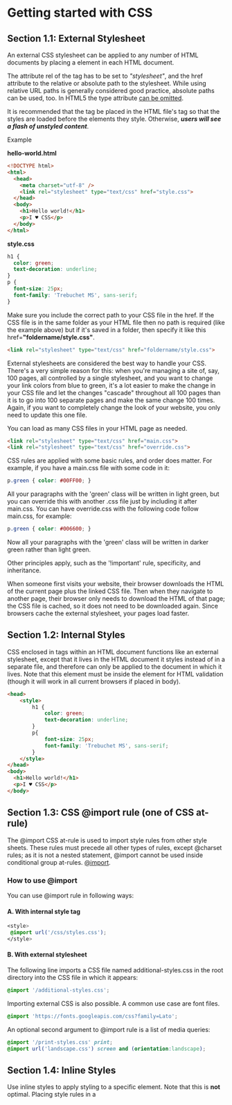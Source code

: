 # Getting started with CSS

## Section 1.1: External Stylesheet

An external CSS stylesheet can be applied to any number of HTML documents by placing a <link> element in each HTML document.

The attribute rel of the **<link>** tag has to be set to _"stylesheet"_, and the href attribute to the relative or absolute path to the stylesheet. While using relative URL paths is generally considered good practice, absolute paths can be used, too. In HTML5 the type attribute [can be omitted](https://html.spec.whatwg.org/multipage/semantics.html#the-link-element).

It is recommended that the **<link>** tag be placed in the HTML file's **<head>** tag so that the styles are loaded before the elements they style. Otherwise, _**users will see a flash of unstyled content**_.

Example

**hello-world.html**

```html
<!DOCTYPE html>
<html>
  <head>
    <meta charset="utf-8" />
    <link rel="stylesheet" type="text/css" href="style.css">
  </head>
  <body>
    <h1>Hello world!</h1>
    <p>I ♥ CSS</p>
  </body>
</html>
```

**style.css**

```css
h1 {
  color: green;
  text-decoration: underline;
}
p {
  font-size: 25px;
  font-family: 'Trebuchet MS', sans-serif;
}
```

Make sure you include the correct path to your CSS file in the href. If the CSS file is in the same folder as your HTML file then no path is required (like the example above) but if it's saved in a folder, then specify it like this href=**"foldername/style.css"**.

```html
<link rel="stylesheet" type="text/css" href="foldername/style.css">
```

External stylesheets are considered the best way to handle your CSS. There's a very simple reason for this: when
you're managing a site of, say, 100 pages, all controlled by a single stylesheet, and you want to change your link colors from blue to green, it's a lot easier to make the change in your CSS file and let the changes "cascade" throughout all 100 pages than it is to go into 100 separate pages and make the same change 100 times. Again, if you want to completely change the look of your website, you only need to update this one file.

You can load as many CSS files in your HTML page as needed.

```html
<link rel="stylesheet" type="text/css" href="main.css">
<link rel="stylesheet" type="text/css" href="override.css">
```

CSS rules are applied with some basic rules, and order does matter. For example, if you have a main.css file with some code in it:

```css
p.green { color: #00FF00; }
```

All your paragraphs with the 'green' class will be written in light green, but you can override this with another .css file just by including it after main.css. You can have override.css with the following code follow main.css, for example:

```css
p.green { color: #006600; }
```

Now all your paragraphs with the 'green' class will be written in darker green rather than light green.

Other principles apply, such as the '!important' rule, specificity, and inheritance.

When someone first visits your website, their browser downloads the HTML of the current page plus the linked CSS file. Then when they navigate to another page, their browser only needs to download the HTML of that page; the CSS file is cached, so it does not need to be downloaded again. Since browsers cache the external stylesheet, your pages load faster.

## Section 1.2: Internal Styles

CSS enclosed in **<style></style>** tags within an HTML document functions like an external stylesheet, except that it lives in the HTML document it styles instead of in a separate file, and therefore can only be applied to the document in which it lives. Note that this element must be inside the <head> element for HTML validation (though it will work in all current browsers if placed in body).

```html
<head>
    <style>
        h1 {
            color: green;
            text-decoration: underline;
        }
        p{
            font-size: 25px;
            font-family: 'Trebuchet MS', sans-serif;
        }
    </style>
</head>
<body>
  <h1>Hello world!</h1>
  <p>I ♥ CSS</p>
</body>
```

## Section 1.3: CSS @import rule (one of CSS at-rule)

The @import CSS at-rule is used to import style rules from other style sheets. These rules must precede all other types of rules, except @charset rules; as it is not a nested statement, @import cannot be used inside conditional group at-rules. [@import](https://developer.mozilla.org/en/docs/Web/CSS/@import).

### How to use @import

You can use @import rule in following ways:

#### A. With internal style tag

```css
<style>
 @import url('/css/styles.css');
</style>
```

#### B. With external stylesheet

The following line imports a CSS file named additional-styles.css in the root directory into the CSS file in which it appears:

```css
@import '/additional-styles.css';
```

Importing external CSS is also possible. A common use case are font files.

```css
@import 'https://fonts.googleapis.com/css?family=Lato';
```

An optional second argument to @import rule is a list of media queries:

```css
@import '/print-styles.css' print;
@import url('landscape.css') screen and (orientation:landscape);
```

## Section 1.4: Inline Styles

Use inline styles to apply styling to a specific element. Note that this is **not** optimal. Placing style rules in a **<style>** tag or external CSS file is encouraged in order to maintain a distinction between content and presentation.

Inline styles override any CSS in a **<style>** tag or external style sheet. While this can be useful in some circumstances, this fact more often than not reduces a project's maintainability.

The styles in the following example apply directly to the elements to which they are attached.

```css
<h1 style="color: green; text-decoration: underline;">Hello world!</h1>
<p style="font-size: 25px; font-family: 'Trebuchet MS';">I ♥ CSS</p>
```

Inline styles are generally the safest way to ensure rendering compatibility across various email clients, programs and devices, but can be time-consuming to write and a bit challenging to manage.

## Section 1.5: Changing CSS with JavaScript

### Pure JavaScript

It's possible to add, remove or change CSS property values with JavaScript through an element's style property.

```js
let el = document.getElementById("element");
el.style.opacity = 0.5;
el.style.fontFamily = 'sans-serif';
```

Note that style properties are named in lower camel case style. In the example you see that the css property font- family becomes fontFamily in javascript.

As an alternative to working directly on elements, you can create a <style> or <link> element in JavaScript and append it to the <body> or <head> of the HTML document.

## Section 1.6: Styling Lists with CSS

There are three different properties for styling list-items: list-style-type, list-style-image, and list-style- position, which should be declared in that order. The default values are disc, outside, and none, respectively. Each property can be declared separately, or using the list-style shorthand property.

**list-style-type** defines the shape or type of bullet point used for each list-item. 

Some of the acceptable values for list-style-type:

* disc
* circle
* square
* decimal
* lower-roman
* upper-roman
* none

(For an exhaustive list, see the [W3C specification wiki](https://www.w3.org/wiki/CSS/Properties/list-style-type))

To use square bullet points for each list-item, for example, you would use the following property-value pair:

```css
li {
  list-style-type: square;
}
```

The **list-style-image** property determines whether the list-item icon is set with an image, and accepts a value of none or a URL that points to an image.

```css
li {
  list-style-image: url(images/bullet.png);
}
```

The **list-style-position** property defines where to position the list-item marker, and it accepts one of two values: "inside" or "outside".

```css
li {
 list-style-position: inside;
}
```

---------------

# Structure and Formatting of a CSS Rule

## Section 2.1: Property Lists

Some properties can take multiple values, collectively known as a **property list**.

```css
/* Two values in this property list */
span {
  text-shadow: yellow 0 0 3px, green 4px 4px 10px;
}
/* Alternate Formatting */
span {
  text-shadow:
    yellow 0 0 3px,
    green 4px 4px 10px;
}

```

## Section 2.2: Multiple Selectors

When you group CSS selectors, you apply the same styles to several different elements without repeating the styles in your style sheet. Use a comma to separate multiple grouped selectors.

```css
div, p { color: blue }
```

So the blue color applies to all **<div>** elements and all **<p>** elements. Without the comma only **<p>** elements that are
a child of a **<div>** would be red.

This also applies to all types of selectors.

```css
p, .blue, #first, div span{ color : blue }
```

This rule applies to:

  * <p>
  * elements of the blue class
  * element with the ID first
  * every <span> inside of a <div>

## Section 2.3: Rules, Selectors, and Declaration Blocks

A CSS **rule** consists of a **selector** (e.g. h1) and **declaration block** ({}).

```css
h1 {}
```

-----

# Comments

## Section 3.1: Single Line

```css
/* This is a CSS comment */
  div {
    color: red; /* This is a CSS comment */
  }
```

## Section 3.2: Multiple Line 

```css
/*
This
    is
    a
    CSS
    comment
*/
  div {
    color: red;
  }
```
-----

# Selectors

CSS selectors identify specific HTML elements as targets for CSS styles. This topic covers how CSS selectors target HTML elements. Selectors use a wide range of over 50 selection methods offered by the CSS language, including elements, classes, IDs, pseudo-elements and pseudo-classes, and patterns.

## Section 4.1: Basic selectors

| Selector | Description |
|----------|-------------|
| * | Universal selector (all elements) |
| div | Tag selector (all <div> elements) |
| .blue | Class selector (all elements with class blue) |
| .blue.re | All elements with class blue and red (a type of Compound selector) |
| #headline | ID selector (the element with "id" attribute set to headline) |
| :pseudo-class | All elements with pseudo-class |
| ::pseudo-element | Element that matches pseudo-element |
| :lang(en) | Element that matches :lang declaration, for example \<span lang="en"> |
| div > p | child selector |

> **Note:** The value of an ID must be unique in a web page. It is a violation of the HTML standard to use the value of an ID more than
> once in the same document tree.

## Section 4.2: Attribute Selectors

### Overview

Attribute selectors can be used with various types of operators that change the selection criteria accordingly. They select an element using the presence of a given attribute or attribute value.

| Selector | Matched element | Selects elements |
|----------|-----------------|------------------|
| [attr] | \<div attr > | With attribute **attr** |
| [attr='val'] | \<div attr="val" > | Where attribute **attr** has value val |
| [attr~='val'] | \<div attr="val val2 val3" > | Where val appears in the whitespace-separated list of **attr** |
| [attr^='val'] | \<div attr="val1 val2" > | Where **attr**'s value begins with val |
| [attr$='val'] | \<div attr="sth aval" > | Where the **attr**'s value ends with val |
| [attr*='val'] | \<div attr="somevalhere" > | Where **attr** contains val anywhere |
| [attr\|='val'] | \<div attr="val-sth etc" > | Where **attr**'s value is exactly val,or starts with val and immediately followed by (U+002D) |
| [attr='val' i] | \<div attr="val" > | Where **attr** has value val, ignoring val's letter casing |

## Note:

* The attribute value can be surrounded by either single-quotes or double-quotes. No quotes at all may also work, but it's not valid according to the CSS standard, and is discouraged.


### Example

#### [attribute]

Selects elements with the given attribute.

```css
div[data-color] {
  color: red;
}
<div data-color="red">This will be red</div>
<div data-color="green">This will be red</div>
<div data-background="red">This will NOT be red</div>
```

#### [attribute="value"]

Selects elements with the given attribute and value.

```css
div[data-color="red"] {
  color: red;
}
<div data-color="red">This will be red</div>
<div data-color="green">This will NOT be red</div>
<div data-color="blue">This will NOT be red</div>
```

#### [attribute*="value"]

Selects elements with the given attribute and value where the given attribute contains the given value anywhere (as
a substring).

```css
[class*="foo"] {
  color: red;
}
<div class="foo-123">This will be red</div>
<div class="foo123">This will be red</div>
<div class="bar123foo">This will be red</div>
<div class="barfooo123">This will be red</div>
<div class="barfo0">This will NOT be red</div>
```

#### [attribute~="value"]

Selects elements with the given attribute and value where the given value appears in a whitespace-separated list.

```css
[class~="color-red"] {
  color: red;
}
<div class="color-red foo-bar the-div">This will be red</div>
<div class="color-blue foo-bar the-div">This will NOT be red</div>
```

#### [attribute^="value"]

Selects elements with the given attribute and value where the given attribute begins with the value.

```css
[class^="foo-"] {
  color: red;
}
<div class="foo-123">This will be red</div>
<div class="foo-234">This will be red</div>
<div class="bar-123">This will NOT be red</div>
```

#### [attribute$="value"]

Selects elements with the given attribute and value where the given attribute ends with the given value.

```css
[class$="file"] {
  color: red;
}
<div class="foobar-file">This will be red</div>
<div class="foobar-file">This will be red</div>
<div class="foobar-input">This will NOT be red</div>
```

#### [attribute|="value"]

Selects elements with a given attribute and value where the attribute's value is exactly the given value or is exactly
the given value followed by - (U+002D)

```css
[lang|="EN"] {
  color: red;
}
<div lang="EN-us">This will be red</div>
<div lang="EN-gb">This will be red</div>
<div lang="PT-pt">This will NOT be red</div>
```

#### [attribute="value" i]

Selects elements with a given attribute and value where the attribute's value can be represented as Value, VALUE,
vAlUe or any other case-insensitive possibility.

```css
[lang="EN" i] {
  color: red;
}
<div lang="EN">This will be red</div>
<div lang="en">This will be red</div>
<div lang="PT">This will NOT be red</div>
```

#### Specificity of attribute selectors

Same as class selector and pseudoclass.

```css
*[type=checkbox]
```

Note that this means an attribute selector can be used to select an element by its ID at a lower level of specificity than if it was selected with an ID selector: __[id="**my-ID**"]__ targets the same element as __**#my-ID**__ but with lower specificity.

## Section 4.3: Combinators

### Overview

| Selector | Description |
|----------|-------------|
| div span | Descendant selector (all <span>s that are descendants of a <div>) |
| div > span | Child selector (all <span>s that are a direct child of a <div>) |
| a ~ span | General Sibling selector (all <span>s that are siblings after an <a>) |
| a + span | Adjacent Sibling selector (all <span>s that are immediately after an <a>) |

#### Descendant Combinator: selector selector

A descendant combinator, represented by at least one space character (), selects elements that are a descendant of
the defined element. This combinator selects all descendants of the element (from child elements on down).

```css
div p {
  color:red;
}
<div>
  <p>My text is red</p>
  <section>
    <p>My text is red</p>
  </section>
</div>
<p>My text is not red</p>
```

In the above example, the first two <p> elements are selected since they are both descendants of the **<div>**.

#### Child Combinator: selector > selector

The child (>) combinator is used to select elements that are **children**, or **direct descendants**, of the specified element.

```css
div > p {
  color:red;
}
<div>
  <p>My text is red</p>
  <section>
    <p>My text is not red</p>
  </section>
</div>
```

The above CSS selects only the first **<p>** element, as it is the only paragraph directly descended from a **<div>**. 

The second **<p>** element is not selected because it is not a direct child of the **<div>**.

#### Adjacent Sibling Combinator: selector + selector

The adjacent sibling (+) combinator selects a sibling element that immediate follows a specified element.

```css
p+p{
  color:red;
}
<p>My text is not red</p>
<p>My text is red</p>
<p>My text is red</p>
<hr>
<p>My text is not red</p>
```
The above example selects only those **<p>** elements which are directly preceded by another **<p>** element.

#### General Sibling Combinator: selector ~ selector

The general sibling (~) combinator selects all siblings that follow the specified element.

```css
p~p {
  color:red;
}
<p>My text is not red</p>
<p>My text is red</p>
<hr>
<h1>And now a title</h1>
<p>My text is red</p>

```

The above example selects all **<p>** elements that are preceded by another **<p>** element, whether or not they are immediately adjacent.

## Section 4.4: Pseudo-classes

[Pseudo-classes](https://www.w3.org/TR/selectors/#pseudo-classes) are keywords which allow selection based on information that lies outside of the document tree or that cannot be expressed by other selectors or combinators. This information can be associated to a certain state (state and dynamic pseudo-classes), to locations (structural and target pseudo-classes), to negations of the former (negation pseudo-class) or to languages (lang pseudo-class). Examples include whether or not a link has been followed (:visited), the mouse is over an element (:hover), a checkbox is checked (:checked), etc.

### Syntax

```css
selector:pseudo-class {
  property: VALUE;
}
```

### List of pseudo-classes:

| Name | Description |
|------|-------------|
| :active | Applies to any element being activated (i.e. clicked) by the user. |
| :any | Allows you to build sets of related selectors by creating groups that the included items will match. This is an alternative to repeating an entire selector. |
| :target | Selects the current active #news element (clicked on a URL containing that anchor name) |
| :checked | Applies to radio, checkbox, or option elements that are checked or toggled into an "on" state. |
| :default | Represents any user interface element that is the default among a group of similar elements. |
| :disabled | Applies to any UI element which is in a disabled state. |
| :empty | Applies to any element which has no children. |
| :enabled | Applies to any UI element which is in an enabled state. |
| :first | Used in conjunction with the @page rule, this selects the first page in a printed document |
| :first-child | Represents any element that is the first child element of its parent. |
| :first-of-type | Applies when an element is the first of the selected element type inside its parent. This may or may not be the first-child. |
| :focus | Applies to any element which has the user's focus. This can be given by the user's keyboard, mouse events, or other forms of input. |
| :focus-within | Can be used to highlight a whole section when one element inside it is focused. It matches any element that the :focus pseudo-class matches or that has a descendant focused. |
| :full-screen | Applies to any element displayed in full-screen mode. It selects the whole stack of elements and not just the top level element. |
| :hover | Applies to any element being hovered by the user's pointing device, but not activated. |
| :indeterminate | Applies radio or checkbox UI elements which are neither checked nor unchecked, but are in an indeterminate state. This can be due to an element's attribute or DOM manipulation. |
| :in-range | The :in-range CSS pseudo-class matches when an element has its value attribute inside the specified range limitations for this element. It allows the page to give a feedback that the value currently defined using the element is inside the range limits. |
| :invalid | Applies to <input> elements whose values are invalid according to the type specified in the type= attribute. |
| :lang | Applies to any element who's wrapping <body> element has a properly designated lang= attribute. For the pseudo-class to be valid, it must contain a valid two or three letter language code. |
| :last-child | Represents any element that is the last child element of its parent. |
| :last-of-type | Applies when an element is the last of the selected element type inside its parent. This may or may not be the last-child. |
| :left | Used in conjunction with the @page rule, this selects all the left pages in a printed document. |
| :link | Applies to any links which haven't been visited by the user. |
| :not() | Applies to all elements which do not match the value passed to (:not(p) or :not(.class-name) for example. It must have a value to be valid and it can only contain one selector. However, you can chain multiple :not selectors together. |
| :nth-child | Applies when an element is the n-th element of its parent, where n can be an integer, a mathematical expression (e.g n+3) or the keywords odd or even. |
| :nth-of-type | Applies when an element is the n-th element of its parent of the same element type, where n can be an integer, a mathematical expression (e.g n+3) or the keywords odd or even. |
| :only-child | The :only-child CSS pseudo-class represents any element which is the only child of its parent. This is the same as :first-child:last-child or :nth-child(1):nth-last-child(1), but with a lower specificity. |
| :optional | The :optional CSS pseudo-class represents any element that does not have the required attribute set on it. This allows forms to easily indicate optional fields and to style them accordingly. |
| :out-of-range | The :out-of-range CSS pseudo-class matches when an element has its value attribute outside the specified range limitations for this element. It allows the page to give a feedback that the value currently defined using the element is outside the range limits. A value can be outside of a range if it is either smaller or larger than maximum and minimum set values. |
| :placeholder-shown | **Experimental**. Applies to any form element currently displaying placeholder text. |
| :read-only | Applies to any element which is not editable by the user. |
| :read-write | Applies to any element that is editable by a user, such as <input> elements. |
| :right | Used in conjunction with the @page rule, this selects all the right pages in a printed document. |
| :root | matches the root element of a tree representing the document. |
| :scope | CSS pseudo-class matches the elements that are a reference point for selectors to match against. |
| :target | Selects the current active #news element (clicked on a URL containing that anchor name) |
| :visited | Applies to any links which have has been visited by the user. |

## Section 4.5: Child Pseudo Class

> The :nth-child(an+b) CSS pseudo-class matches an element that has an+b-1 siblings before it in the document tree, for a given
> positive **or zero value** for n" - [MDN :nth-child]


| pseudo-selector | 1 2 3 4 5 6 7 8 9 10 |
|-----------------|----------------------|
| :first-child | 1  |
| :nth-child(3) | 3 |
| :nth-child(n+3) | 3 4 5 6 7 8 9 10 |
| :nth-child(3n) | 3 6 9 |
| :nth-child(3n+1) | 1 4 7 10 |
| :nth-child(-n+3) | 1 2 3 |
| :nth-child(odd) | 1 3 5 7 9 |
| :nth-child(even) | 2 4 6 8 10 |
| :last-child | 10 |
| :nth-last-child(3) | 8 |

## Section 4.6: Class Name Selectors

The class name selector select all elements with the targeted class name. For example, the class name .warning would select the following <div> element:

```css
<div class="warning">
  <p>This would be some warning copy.</p>
</div>
```

You can also combine class names to target elements more specifically. Let's build on the example above to showcase a more complicated class selection.

### CSS 

```css
.important {
  color: orange;
}
.warning {
  color: blue;
}
.warning.important {
  color: red;
}
```

### HTML

```html
<div class="warning">
  <p>This would be some warning copy.</p>
</div>
<div class="important warning">
  <p class="important">This is some really important warning copy.</p>
</div>
```

In this example, all elements with the .warning class will have a blue text color, elements with the .important class with have an orange text color, and all elements that have both the .important and .warning class name will have a red text color.


Notice that within the CSS, the .warning.important declaration did not have any spaces between the two class names. This means it will only find elements which contain both class names warning and important in their class attribute. Those class names could be in any order on the element.


If a space was included between the two classes in the CSS declaration, it would only select elements that have parent elements with a .warning class names and child elements with .important class names.

## Section 4.7: Select element using its ID without the high specificity of the ID selector

This trick helps you select an element using the ID as a value for an attribute selector to avoid the high specificity of the ID selector.

### HTML:

```html
<div id="element">...</div>
```

### CSS:

```css
#element { ... } /* High specificity will override many selectors */

[id="element"] { ... } /* Low specificity, can be overridden easily */
```

## Section 4.8: The :last-of-type selector

The __:last-of-type__ selects the element that is the last child, of a particular type, of its parent. In the example below, the css selects the last paragraph and the last heading h1.

```html
p:last-of-type {
  background: #C5CAE9;
}
h1:last-of-type {
  background: #CDDC39;
}

<div class="container">
  <p>First paragraph</p>
  <p>Second paragraph</p>
  <p>Last paragraph</p>
  <h1>Heading 1</h1>
  <h2>First heading 2</h2>
  <h2>Last heading 2</h2>
</div>

```

![Example](http://i.stack.imgur.com/8RYda.png)

## Section 4.9: CSS3 :in-range selector example

```html
<style>
input:in-range {
    border: 1px solid blue;
}
</style>

<input type="number" min="10" max="20" value="15">
<p>The border for this value will be blue</p>
```

The :in-range CSS pseudo-class matches when an element has its value attribute inside the specified range limitations for this element. It allows the page to give a feedback that the value currently defined using the element is inside the range limits.

## Section 4.10: The :not pseudo-class example & B. :focus- within CSS pseudo-class

A. The syntax is presented above.

The following selector matches all <input> elements in an HTML document that are not disabled and don't have the
class .example:

HTML:

```html
<form>
  Phone: <input type="tel" class="example">
  E-mail: <input type="email" disabled="disabled">
  Password: <input type="password">
</form>
```

CSS:

```css
input:not([disabled]):not(.example){
  background-color: #ccc;
}
```

The :not() pseudo-class will also support comma-separated selectors in Selectors Level 4:

CSS:

```css
input:not([disabled], .example){
  background-color: #ccc;
}
```

## The :focus-within CSS pseudo-class

HTML:

```html
<h3>Background is blue if the input is focused .</p>
<div>
  <input type="text">
</div>
```

CSS:

```css
div {
  height: 80px;
}
input {
  margin:30px;
}
div:focus-within {
  background-color: #1565C0;
}

```

![Focus-within example](https://i.stack.imgur.com/S4ke4.png)

![compatibility](https://i.stack.imgur.com/YGn3H.png)

## Section 4.11: Global boolean with checkbox:checked and ~ (general sibling combinator)

With the ~ selector, you can easily implement a global accessible boolean without using JavaScript.

### Add boolean as a checkbox

To the very beginning of your document, add as much booleans as you want with a unique id and the hidden attribute set:

```html
<input type="checkbox" id="sidebarShown" hidden />
<input type="checkbox" id="darkThemeUsed" hidden />
<!-- here begins actual content, for example: -->
<div id="container">
  <div id="sidebar">
        <!-- Menu, Search, ... -->
  </div>
    <!-- Some more content ... -->
</div>
<div id="footer">
  <!-- ... -->
</div>
```

### Change the boolean's value

You can toggle the boolean by adding a label with the for attribute set:

```html
<label for="sidebarShown">Show/Hide the sidebar!</label>
```

### Accessing boolean value with CSS 

The normal selector (like .color-red) specifies the default properties. They can be overridden by following true / false selectors:

```css
/* true: */
<checkbox>:checked ~ [sibling of checkbox & parent of target] <target>
/* false: */
<checkbox>:not(:checked) ~ [sibling of checkbox & parent of target] <target>
```

Note that **<checkbox>**, [sibling ...] and **<target>** should be replaced by the proper selectors. [sibling ...] can be a specific selector, (often if you're lazy) simply * or nothing if the target is already a sibling of the checkbox.

Examples for the above HTML structure would be:

```css
#sidebarShown:checked ~ #container #sidebar {
  margin-left: 300px;
}
#darkThemeUsed:checked ~ #container,
#darkThemeUsed:checked ~ #footer {
  background: #333;
}
```

## Section 4.12: ID selectors

ID selectors select DOM elements with the targeted ID. To select an element by a specific ID in CSS, the # prefix is used.

For example, the following HTML div element...

```css
<div id="exampleID">
  <p>Example</p>
</div>
```

...can be selected by #exampleID in CSS as shown below:

```css
#exampleID {
  width: 20px;
}
```

> **Note**: The HTML specs do not allow multiple elements with the same ID


## Section 4.13: How to style a Range input

### HTML

```html
<input type="range"></input>
```
### CSS

| Effect | Pseudo Selector |
|--------|-----------------|
| Thumb | input[type=range]::-webkit-slider-thumb, input[type=range]::-moz-range-thumb, input[type=range]::-ms-thumb |
| Track | input[type=range]::-webkit-slider-runnable-track, input[type=range]::-moz-range-track, input[type=range]::-ms-track |
| OnFocus | input[type=range]:focus |
| Lower part of the track | input[type=range]::-moz-range-progress, input[type=range]::-ms-fill-lower (not possible in WebKit browsers currently - JS needed) |

## Section 4.14: The :only-child pseudo-class selector example

The :only-child CSS pseudo-class represents any element which is the only child of its parent.

### HTML:

```html
<div>
  <p>This paragraph is the only child of the div, it will have the color blue</p>
</div>
<div>
  <p>This paragraph is one of the two children of the div</p>
  <p>This paragraph is one of the two children of its parent</p>
</div>
```

### CSS:

```css
p:only-child {
  color: blue;
}
```

The above example selects the **\<p>** element that is the unique child from its parent, in this case a **\<div>**.












 

